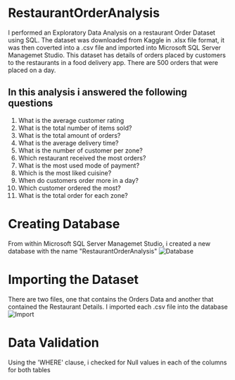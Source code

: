 # RestaurantOrderAnalysis
I performed an Exploratory Data Analysis on a restaurant Order Dataset using SQL. The dataset was downloaded from Kaggle in .xlsx file format, it was then coverted into a .csv file and imported into Microsoft SQL Server Managemet Studio.
This dataset has details of orders placed by customers to the restaurants in a food delivery app. There are 500 orders that were placed on a day. 

## In this analysis i answered the following questions

1) What is the average customer rating 
2) What is the total number of items sold?
3) What is the total amount of orders?
4) What is the average delivery time?
5) What is the number of customer per zone?
6) Which restaurant received the most orders?
7) What is the most used mode of payment?
8) Which is the most liked cuisine?
9) When do customers order more in a day? 
10) Which customer ordered the most?
11) What is the total order for each zone?

# Creating Database

From within Microsoft SQL Server Managemet Studio, i created a new database with the name "RestaurantOrderAnalysis"
![Database](https://user-images.githubusercontent.com/107180803/188012164-f70f6d52-9fb3-40f0-ac5d-82a992fb9ff2.jpg)

# Importing the Dataset

There are two files, one that contains the Orders Data and another that contained the Restaurant Details. I imported each .csv file into the database
![Import](https://user-images.githubusercontent.com/107180803/188013094-c80a4a66-31fb-443f-8416-bf036e8ddc4e.jpg)

# Data Validation

Using the 'WHERE' clause, i checked for Null values in each of the columns for both tables


